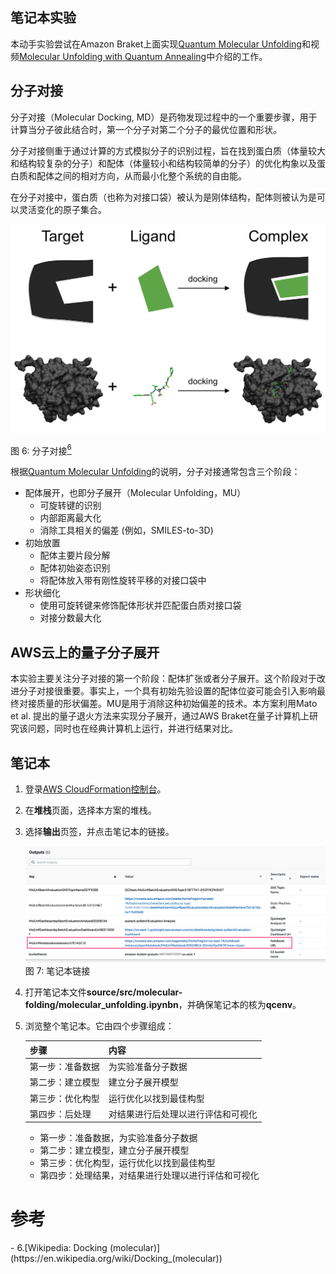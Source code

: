 ## 笔记本实验

本动手实验尝试在Amazon Braket上面实现[Quantum Molecular Unfolding](https://arxiv.org/abs/2107.13607)和视频[Molecular Unfolding with Quantum Annealing](https://www.youtube.com/watch?v=1NmAXIHAF2Y)中介绍的工作。

## 分子对接

分子对接（Molecular Docking, MD）是药物发现过程中的一个重要步骤，用于计算当分子彼此结合时，第一个分子对第二个分子的最优位置和形状。

分子对接侧重于通过计算的方式模拟分子的识别过程，旨在找到蛋白质（体量较大和结构较复杂的分子）和配体（体量较小和结构较简单的分子）的优化构象以及蛋白质和配体之间的相对方向，从而最小化整个系统的自由能。

在分子对接中，蛋白质（也称为对接口袋）被认为是刚体结构，配体则被认为是可以灵活变化的原子集合。

![Molecular Docking](../../images/molecule-docking.png)

图 6: 分子对接[<sup>6</sup>](#wiki-docking)

根据[Quantum Molecular Unfolding](https://arxiv.org/abs/2107.13607)的说明，分子对接通常包含三个阶段：

* 配体展开，也即分子展开（Molecular Unfolding，MU）
    * 可旋转键的识别
    * 内部距离最大化
    * 消除工具相关的偏差 (例如，SMILES-to-3D)
* 初始放置
    * 配体主要片段分解
    * 配体初始姿态识别
    * 将配体放入带有刚性旋转平移的对接口袋中
* 形状细化
    * 使用可旋转键来修饰配体形状并匹配蛋白质对接口袋
    * 对接分数最大化

## AWS云上的量子分子展开

本实验主要关注分子对接的第一个阶段：配体扩张或者分子展开。这个阶段对于改进分子对接很重要。事实上，一个具有初始先验设置的配体位姿可能会引入影响最终对接质量的形状偏差。MU是用于消除这种初始偏差的技术。本方案利用Mato et al. 提出的量子退火方法来实现分子展开，通过AWS Braket在量子计算机上研究该问题，同时也在经典计算机上运行，并进行结果对比。

## 笔记本

1. 登录[AWS CloudFormation控制台](https://console.aws.amazon.com/cloudformation/home?)。

2. 在**堆栈**页面，选择本方案的堆栈。

3. 选择**输出**页签，并点击笔记本的链接。

    ![deployment output](../../images/deploy_output_notebook.png)
    图 7: 笔记本链接

4. 打开笔记本文件**source/src/molecular-folding/molecular_unfolding.ipynbn**，并确保笔记本的核为**qcenv**。

5. 浏览整个笔记本。它由四个步骤组成：

    |步骤|内容|
    |:--|:--|
    |第一步：准备数据|为实验准备分子数据|
    |第二步：建立模型|建立分子展开模型|
    |第三步：优化构型|运行优化以找到最佳构型|
    |第四步：后处理|对结果进行后处理以进行评估和可视化|

    - 第一步：准备数据，为实验准备分子数据
    - 第二步：建立模型，建立分子展开模型
    - 第三步：优化构型，运行优化以找到最佳构型
    - 第四步：处理结果，对结果进行处理以进行评估和可视化

<!-- |步骤|内容|
|:--|:--|
|[第一步: 准备数据](workshop/a-molecular-unfolding/prepare-data.ipynb)|为实验准备分子数据|
|[第二步: 建立模型](workshop/a-molecular-unfolding/build-model.ipynb)|建立分子展开模型|
|[第三步: 优化配置](workshop/a-molecular-unfolding/optimize-config.ipynb)|运行优化以找到配置|
|[第四步: 后处理](workshop/a-molecular-unfolding/post-process.ipynb)|对结果进行后处理以进行评估和可视化| -->




# 参考
<div id='wiki-docking'></div>
- 6.[Wikipedia: Docking (molecular)](https://en.wikipedia.org/wiki/Docking_(molecular))
